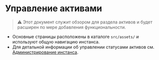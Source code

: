# Управление активами

> ⚠️ Этот документ служит обзором для раздела активов и будет расширен по мере добавления функциональности.

- Основные страницы расположены в каталоге `src/assets/` и используют общую навигацию инстанса.
- Для детальной информации об управлении статусами активов см. [Администрирование инстанса](./instance-administration.md#статусы-активов).
